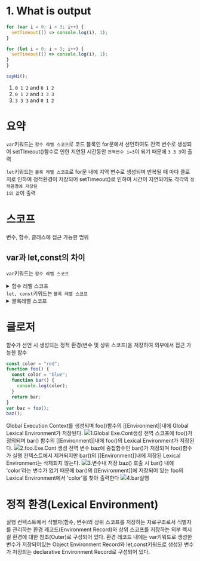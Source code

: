 # 1. What is output

```javascript
for (var i = 0; i < 3; i++) {
  setTimeout(() => console.log(i), 1);
}

for (let i = 0; i < 3; i++) {
  setTimeout(() => console.log(i), 1);
}
}

sayHi();
```

1. <code>0 1 2</code> and <code>0 1 2</code>
2. <code>0 1 2</code> and <code>3 3 3</code>
3. <code>3 3 3</code> and <code>0 1 2</code>

# 요약

<code>var</code>키워드는 <code>함수 레벨 스코프</code>로 코드 블록인 for문에서 선언하여도 전역 변수로 생성되어 setTImeout()함수로 인한 지연된 시간동안 <code>전역변수 i=3</code>이 되기 때문에 <code>3 3 3</code>이 출력

<code>let</code>키워드는 <code>블록 레벨 스코프</code>로 for문 내에 지역 변수로 생성되며 반복될 때 마다 클로저로 인하여 정적환경이 저장되어 setTimeout()로 인하여 시간이 지연되어도 각각의 <code>정적환경에 저장된 i의 값</code>이 출력

# 스코프

변수, 함수, 클래스에 접근 가능한 범위

## var과 let,const의 차이

<code>var</code>키워드는 <code>함수 레벨 스코프</code>

<details>
<summary>함수 레벨 스코프</summary>
<div markdown="1">

함수 레벨 스코프란 var 변수 선언 및 함수 선언문으로 함수 선언 시 함수만을 지역 스코프로 인정하기 때문에 함수 내부에서 선언된 변수만 지역변수 이며 함수 외부에서 선언된 변수는 전역 변수로 선언되는 방식

```javascript
if (true) {
  var scope = `Window`;
}
function foo() {
  var scope = `Local`;
  console.log(scope); //Local
}
foo();
console.log(scope); //Window
```
  위의 코드를 실행 하면 if문이라는 블록내에서 선언한 var변수는 전역 변수로 선언되며
   ![Block내 var 변수 선언 = 전역변수 선언](https://user-images.githubusercontent.com/67920695/158004539-b74b35c1-b1c2-490b-a696-24362410361c.png)
  foo()라는 함수내에서 선언한 변수는 지역변수가 되는 것을 확인할 수 있다.
   ![Function 내 var 변수 선언 = 지역 변수 선언](https://user-images.githubusercontent.com/67920695/158004614-81c71736-c6e2-434b-8b1c-6b93040222fe.png)
  ![코드 실행 결과](https://user-images.githubusercontent.com/67920695/158005117-f3a80499-76f9-4a6c-8662-d04a63b443d8.png)
  코드실행결과
</div>
</details>
<code>let, const</code>키워드는 <code>블록 레벨 스코프</code>
<details>
<summary>블록레벨 스코프</summary>
<div markdown="2">

모든 코드블록(함수, if, for, try/catch)을 지역 스코프로 인정하여 코드 블록 내부에서 선언된 변수는 지역 변수로 외부에서는 참조가 불가능한 방식

```javascript
if (true) {
  let scope = `Local(Block)`;
  console.log(scope); //Local(Block)
}
function foo() {
  let scope_2 = `Local(Function)`;
  console.log(`scope_2`); //Local(Function)
}
foo();
console.log(scope); //Uncaught ReferenceError: scope is not defined
```
위의 코드 실행 시 let으로 선언한 변수는 블록 레벨 스코프이기 때문에 if(), function에 각각 지역변수가 생성된다.
![Block내 let 변수 선언 = 전역변수 선언](https://user-images.githubusercontent.com/67920695/158021558-56da33b7-78cf-41b5-8c93-ca9721e24549.png)
![Function 내 var 변수 선언 = 지역 변수 선언](https://user-images.githubusercontent.com/67920695/158021560-3a72ab76-67ad-4f7f-8dcf-1209fe22f8c5.png)
따라서 코드실행 결과 if()문 에서 "Local(Block)"이 출력되며 function foo()내에서는 "Local(Function)"가 출력된다. 또한 전역에서는 선언된 변수가 없기 때문에 오류가 발생한다. 
![let코드 실행 결과](https://user-images.githubusercontent.com/67920695/158021328-41dd8914-97dc-448a-a349-5f4816bf9183.png)
  
</div>
</details>

# 클로저

함수가 선언 시 생성되는 정적 환경(변수 및 상위 스코프)을 저장하여 외부에서 접근 가능한 함수

```javascript
const color = "red";
function foo() {
  const color = "blue"; 
  function bar() {
    console.log(color); 
  }
  return bar;
}
var baz = foo(); 
baz(); 
```

Global Execution Context를 생성되며 foo()함수의 [[Environment]]내에 Global Lexical Environment가 저장된다.
![1.Global Exe.Cont생성](https://user-images.githubusercontent.com/67920695/158022820-be5fb572-038a-4652-b147-7fc9a3caa25c.png)
전역 스코프에 foo()가 정의되며 bar() 함수의 [[Environment]]내에 foo()의 Lexical Environment가 저장된다.
![2.foo.Exe.Cont 생성](https://user-images.githubusercontent.com/67920695/158022822-3608d9c3-e483-45fa-baa3-fb7ea5c5e897.png)
전역 변수 baz에 중첩함수인 bar()가 저장되며 foo()함수가 실행 컨텍스트에서 제거되지만 bar()의 [[Environment]]내에 저장된 Lexical Environment는 삭제되지 않는다.
![3.변수내 저장](https://user-images.githubusercontent.com/67920695/158022825-e47f5927-8bc0-4cf6-9a7a-b1eac5fce772.png)
baz() 호출 시 bar() 내에 'color'라는 변수가 없기 때문에 bar()의 [[Environment]]에 저장되어 있는 foo의 Lexical Environment에서 'color'를 찾아 출력한다
![4.bar실행](https://user-images.githubusercontent.com/67920695/158022827-40924acb-0942-4d44-b45d-66926997148b.png)

# 정적 환경(Lexical Environment)
실행 컨텍스트에서 식별자(함수, 변수)와 상위 스코프를 저장하는 자료구조로서 식별자를 관리하는 환경 레코드(Environment Record)와 상위 스코프를 저장하는 외부 렉시컬 환경에 대한 참조(Outer)로 구성되어 있다.
환경 레코드 내에는 var키워드로 생성한 변수가 저장되어있는 Object Environment Record와 let,const키워드로 생성된 변수가 저장되는 declarative Environment Record로 구성되어 있다.
